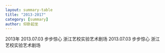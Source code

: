 ```yaml
---
layout: summary-table
title: "2013-2017"
category: [summary]
author: 仰卧起坐
---
```


<tr>
<td colspan="4" style="text-align: center;" class="text-danger">2013年</td>
</tr>

<tr>
<td>2013.07.03</td>
<td>步步惊心</td>
<td>浙江艺校实验艺术剧场</td>
<td></td>
<!-- <td><a href="/self.html">链接</a></td> -->
</tr>

<tr>
<td>2013.07.03</td>
<td>步步惊心</td>
<td>浙江艺校实验艺术剧场</td>
<td></td>
</tr>



